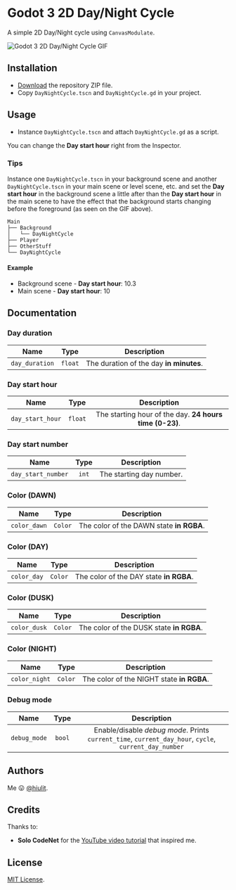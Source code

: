# Godot 3 2D Day/Night Cycle

A simple 2D Day/Night cycle using `CanvasModulate`.

![Godot 3 2D Day/Night Cycle GIF](day_night_cycle_godot_3.gif)

## Installation

* [Download](https://github.com/hiulit/Godot-3-2D-Day-Night-Cycle/archive/master.zip) the repository ZIP file.
* Copy `DayNightCycle.tscn` and `DayNightCycle.gd` in your project.

## Usage

* Instance `DayNightCycle.tscn` and  attach `DayNightCycle.gd` as a script.

You can change the **Day start hour** right from the Inspector.


### Tips

Instance one `DayNightCycle.tscn` in your background scene and another `DayNightCycle.tscn` in your main scene or level scene, etc. and set the **Day start hour** in the background scene a little after than the **Day start hour** in the main scene to have the effect that the background starts changing before the foreground (as seen on the GIF above).

```
Main
├── Background
│   └── DayNightCycle
├── Player
├── OtherStuff
└── DayNightCycle
```

#### Example

* Background scene - **Day start hour**: 10.3
* Main scene - **Day start hour**: 10

## Documentation

### Day duration

| Name | Type | Description |
| :---: | :---: | :---: |
| `day_duration` | `float` | The duration of the day **in minutes**. |

### Day start hour

| Name | Type | Description |
| :---: | :---: | :---: |
| `day_start_hour` | `float` | The starting hour of the day. **24 hours time (0-23)**. |

### Day start number

| Name | Type | Description |
| :---: | :---: | :---: |
| `day_start_number` | `int` | The starting day number. |

### Color (DAWN)

| Name | Type | Description |
| :---: | :---: | :---: |
| `color_dawn` | `Color` | The color of the DAWN state **in RGBA**. |

### Color (DAY)

| Name | Type | Description |
| :---: | :---: | :---: |
| `color_day` | `Color` | The color of the DAY state **in RGBA**. |

### Color (DUSK)

| Name | Type | Description |
| :---: | :---: | :---: |
| `color_dusk` | `Color` | The color of the DUSK state **in RGBA**. |

### Color (NIGHT)

| Name | Type | Description |
| :---: | :---: | :---: |
| `color_night` | `Color` | The color of the NIGHT state **in RGBA**. |

### Debug mode

| Name | Type | Description |
| :---: | :---: | :---: |
| `debug_mode` | `bool` | Enable/disable *debug mode*. Prints `current_time`, `current_day_hour`, `cycle`, `current_day_number`|

## Authors

Me 😛 [@hiulit](https://github.com/hiulit).

## Credits

Thanks to:

* **Solo CodeNet** for the [YouTube video tutorial](https://www.youtube.com/watch?v=sz8fyzvB6q0) that inspired me.

## License

[MIT License](/LICENSE).

